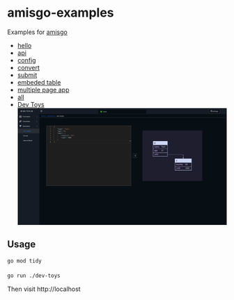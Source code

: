 # amisgo-examples

Examples for [amisgo](https://github.com/zrcoder/amisgo)

- [hello](hello)
- [api](api)
- [config](config)
- [convert](convert)
- [submit](submit)
- [embeded table](embed-table)
- [multiple page app](multiple-page)
- [all](all)
- [Dev Toys](dev-toys)
  ![devtoys](dev-toy-screenshot.png)

## Usage

```sh
go mod tidy

go run ./dev-toys
```

Then visit http://localhost
